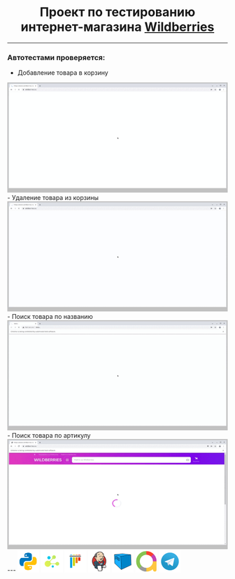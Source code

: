 <h1 align="center">Проект по тестированию интернет-магазина <a href="https://www.wildberries.ru/"> Wildberries </a> </h1>

---
### Автотестами проверяется:

- Добавление товара в корзину  
<img src="readme_files/add_to_cart.gif" width="600"/>
- Удаление товара из корзины  
<img src="readme_files/remove_from_cart.gif" width="600"/>
- Поиск товара по названию  
<img src="readme_files/search_by_name.gif" width="600"/>
- Поиск товара по артикулу
<img src="readme_files/search_by_article.gif" width="600"/>
---
<img src="logo/python.svg" width="50"/>
<img src="logo/selene.png" width="50"/>
<img src="logo/pytest-original.svg" width="50"/>
<img src="logo/Jenkins.svg" width="50"/>
<img src="logo/Selenoid.svg" width="50"/>
<img src="logo/Allure_new.png" width="50"/>
<img src="logo/Telegram.svg" width="50"/>








